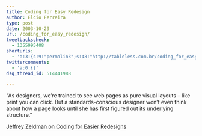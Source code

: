 ```yaml
---
title: Coding for Easy Redesign
author: Elcio Ferreira
type: post
date: 2003-10-29
url: /coding_for_easy_redesign/
tweetbackscheck:
  - 1355995408
shorturls:
  - 'a:3:{s:9:"permalink";s:48:"http://tableless.com.br/coding_for_easy_redesign";s:7:"tinyurl";s:26:"http://tinyurl.com/4y9lzqu";s:4:"isgd";s:19:"http://is.gd/H6wIlJ";}'
twittercomments:
  - 'a:0:{}'
dsq_thread_id: 514441988

---
```

&#8220;As designers, we&#8217;re trained to see web pages as pure visual layouts &#8211; like print you can click. But a standards-conscious designer won&#8217;t even think about how a page looks until she has first figured out its underlying structure.&#8221;
              
[Jeffrey Zeldman on Coding for Easier Redesigns][1]

 [1]: http://www.macromedia.com/newsletters/edge/october2003/index.html?sectionIndex=1&trackingid=OMN_AAJT
